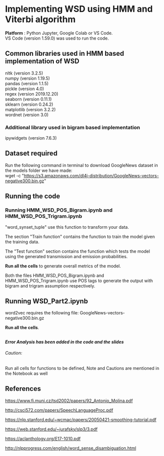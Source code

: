 # Implementing WSD using HMM and Viterbi algorithm

**Platform** : Python Jupyter, Google Colab or VS Code.  
VS Code (version 1.59.0) was used to run the code. 

## Common libraries used in HMM based implementation of WSD
nltk (version 3.2.5)  
numpy (version 1.19.5)  
pandas (version 1.1.5)  
pickle (version 4.0)  
regex (version 2019.12.20)  
seaborn (version 0.11.1)  
sklearn (version 0.24.2)  
matplotlib (version 3.2.2)  
wordnet (version 3.0)
### Additional library used in bigram based implementation
ipywidgets (version 7.6.3)

## Dataset required
Run the following command in terminal to download GoogleNews dataset in the models folder we have made: <br/>
wget -c "https://s3.amazonaws.com/dl4j-distribution/GoogleNews-vectors-negative300.bin.gz"

## Running the code
### Running HMM_WSD_POS_Bigram.ipynb and HMM_WSD_POS_Trigram.ipynb

"word_synset_tuple" use this function to transform your data.

The section "Train function" contains the function to train the model given the training data.  

The "Test function" section contains the function which tests the model using the generated transmission and emission probabilities.  

**Run all the cells** to generate overall metrics of the model.

Both the files HMM_WSD_POS_Bigram.ipynb and HMM_WSD_POS_Trigram.ipynb use POS tags to generate the output with bigram and trigram assumption respectively.

## Running WSD_Part2.ipynb
word2vec requires the following file: GoogleNews-vectors-negative300.bin.gz

**Run all the cells**.

## 
***Error Analysis has been added in the code and the slides***

###### Caution:
Run all cells for functions to be defined, Note and Cautions are mentioned in the Notebook as well  

## References

https://www.fi.muni.cz/tsd2002/papers/92_Antonio_Molina.pdf 

http://csci572.com/papers/SpeechLanguageProc.pdf  

https://nlp.stanford.edu/~wcmac/papers/20050421-smoothing-tutorial.pdf  

https://web.stanford.edu/~jurafsky/slp3/3.pdf  

https://aclanthology.org/E17-1010.pdf

http://nlpprogress.com/english/word_sense_disambiguation.html

